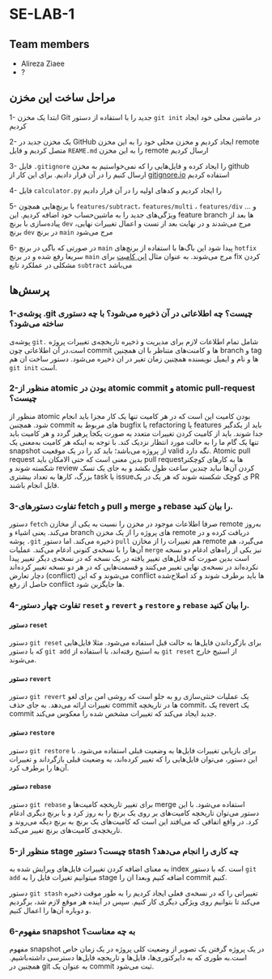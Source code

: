 # SE-LAB-1

## Team members
* Alireza Ziaee
* ?

## مراحل ساخت این مخزن

1- ابتدا یک مخزن Git جدید را با استفاده از دستور `git init` در ماشین محلی خود ایجاد کردیم

2- یک مخزن جدید در GitHub ایجاد کردیم و مخزن محلی خود را به این مخزن remote متصل کردیم و فایل `REAME.md` را به این مخزن remote ارسال کردیم

3- فایل `.gitignore` را ایجاد کرده و فایل‌هایی را که نمی‌خواستیم به مخزن github ارسال‌ کنیم را در آن قرار دادیم. برای این کار از [gitignore.io](https://www.toptal.com/developers/gitignore) استفاده کردیم

4- فایل `calculator.py` را ایجاد کردیم و کدهای اولیه را در آن قرار دادیم

5- با برنچ‌هایی همچون `features/subtract`، `features/multi` ، `features/div` و ... ویژگی‌های جدید را به ماشین‌حساب خود اضافه کردیم. این feature branch ها بعد از پیاده‌سازی با برنچ `dev` مرج می‌شدند و در نهایت بعد از تست و اعمال تغییرات نهایی، برنچ `dev‍‍` در برنچ `main` مرج می‌شود

6- در صورتی که باگی در برنچ `main` پیدا شود این باگ‌ها با استفاده از برنچ‌های `hotfix` سریعا رفع شده و در برنچ `main` مرج می‌شوند. به عنوان مثال [این کامیت](https://github.com/alrz1999/SE-LAB-1/commit/ab293ba38565d95ee712fbed4a2382ac07db5de9) برای fix کردن مشکلی در عملکرد تابع `subtrac‍t` می‌باشد



## پرسش‌ها

### 1-پوشه‌ی .git چیست؟ چه اطلاعاتی در آن ذخیره می‌شود؟ با چه دستوری ساخته می‌شود؟

 ‌پوشه‌ی `git.‍‍` شامل تمام اطلاعات لازم برای مدیریت و ذخیره تاریخچه‌ی تغییرات پروژه است.در آن اطلاعاتی چون commit ها و کامنت‌های متناظر با ان همچنین branch و tag ها و نام و ایمیل نویسنده همچنین زمان تغیر در ان ذخیره می‌شود.
 دستور ساخت ان هم `git init` است.
 

### 2-منظور از atomic بودن در atomic commit و atomic pull-request چیست؟

منظور از atomic بودن کامیت این است که در هر کامیت تنها یک کار مجزا باید انجام شود. همچنین commit های مربوط به bugfix یا refactoring یا features باید از یکدگیر جدا شوند. باید از کامیت کردن تغییرات متعدد به صورت یکجا پرهیز گردد و هر کامیت باید تنها یک گام ما را به حالت مورد انتظار نزدیک کند. با توجه به اینکه هر کامیت ‌به‌معنی یک snapshot از پروژه می‌باشد؛ باید کد را در یک موقعیت valid نگه دارد. Atomic pull request بدین معنی است که حتی الامکان باید pull requestها به کارهای کوچکتر شکسته شوند و review کردن آن‌ها نباید چندین ساعت طول بکشد و به جای یک تسک بزرگ، کارها به تعداد بیشتری task یا issueی کوچک شکسته شوند که هر یک در یک PR قابل انجام باشند.


### 3-تفاوت دستورهای fetch و pull و merge و rebase را بیان کنید.

دستور `fetch` صرفا اطلاعات موجود در مخزن را نسبت به یکی از مخازن remote به‌روز می‌کند. یعنی اشیاء و branch های پروژه را از یک مخزن remote دریافت کرده و در پوشه `.git` ذخیره می‌کند. اما دستور `pull` هم تغییرات را از مخازن remote می‌گیرد، هم آن‌ها را با نسخه‌ی کنونی ادغام می‌کند. عملیات `merge` نیز یکی از راه‌های ادغام دو نسخه است بدین صورت که فایل‌های تغییر یافته در یک نسخه که در نسخه‌ی دیگر تغییر پیدا نکرده‌اند در نسخه‌ی نهایی تغییر می‌کنند و قسمت‌هایی که در هر دو نسخه تغییر کرده‌اند دچار تعارض (conflict) می‌شوند و که این conflict ها باید برطرف شوند و کد اصلاح‌شده حاصل از رفع conflict ها جایگزین شود.

### 4-تفاوت چهار دستور `reset` و `revert` و `restore` و `rebase` را بیان کنید.

#### دستور `reset`

دستور `git reset` برای بازگرداندن فایل‌ها به حالت قبل استفاده می‌شود. مثلا فایل‌هایی که با دستور `git add` به استیج رفته‌اند، با استفاده از `git reset` از استیج خارج می‌شوند.

#### دستور `revert`

دستور `git revert` یک عملیات خنثی‌سازی رو به جلو است که روشی امن برای لغو تغییرات ارائه می‌دهد. به جای حذف  commit ها در تاریخچه commit، یک revert یک commit جدید ایجاد می‌کند که تغییرات مشخص شده را معکوس می‌کند.

#### دستور `restore`

دستور `git restore` برای بازیابی تغییرات فایل‌ها به وضعیت قبلی استفاده می‌شود. با این دستور، می‌توان فایل‌هایی را که تغییر کرده‌اند، به وضعیت قبلی بازگرداند و تغییرات آن‌ها را برطرف کرد.

#### دستور `rebase`

دستور `git rebase` برای تغییر تاریخچه کامیت‌ها و merge استفاده می‌شود. با این دستور می‌توان تاریخچه کامیت‌های بر روی یک برنچ را به روز کرد و با برنچ دیگری ادغام کرد. در واقع اتفاقی که می‌افتد این است که کامیت‌های یک برنچ به برنچ دیگه می‌روند و تاریخچه‌ی کامیت‌های برنچ تغییر می‌کند.

### 5-منظور از stage چیست؟ دستور stash چه کاری را انجام می‌دهد؟

به معنای اضافه کردن تغییرات فایل‌های ویرایش شده به index است .که با دستور `git add` میتوانیم تغیرات فایل را به stage اضافه کنیم وبعدا ان را commit کنیم.

دستور `git stash` تغییراتی را که در نسخه‌ی فعلی ایجاد کردیم را به طور موقت ذخیره می‌کند تا بتوانیم روی ویژگی دیگری کار کنیم. سپس در آینده هر موقع لازم شد، برگردیم و دوباره آن‌ها را اعمال کنیم.

### 6-مفهوم snapshot به چه معناست؟

مفهوم snapshot در یک پروژه گرفتن یک تصویر از وضعیت کلی پروژه در یک زمان خاص است.به طوری که به دایرکتوری‌ها، فایل‌ها و تاریخچه فایل‌ها دسترسی داشته‌باشیم. همچنین در git به عنوان یک commit ثبت می‌شود‌.
